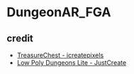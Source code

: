 # DungeonAR_FGA

## credit 
- <a href="https://assetstore.unity.com/packages/3d/environments/fantasy/treasure-chest-free-sample-135417#publisher">TreasureChest - icreatepixels</a>
- <a href="https://assetstore.unity.com/packages/3d/environments/dungeons/low-poly-dungeons-lite-177937">Low Poly Dungeons Lite - JustCreate</a>
